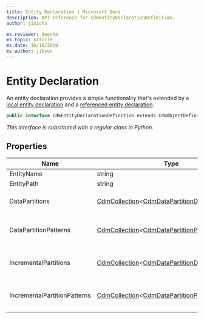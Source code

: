 ```yaml
---
title: Entity Declaration | Microsoft Docs
description: API reference for CdmEntityDeclarationDefinition.
author: jinichu

ms.reviewer: deonhe 
ms.topic: article
ms.date: 10/18/2019
ms.author: jibyun
---
```


# Entity Declaration

An entity declaration provides a simple functionality that's extended by a [local entity declaration](localentitydeclaration.md) and a [referenced entity declaration](referencedentitydeclaration.md).

```csharp
public interface CdmEntityDeclarationDefinition extends CdmObjectDefinition, CdmFileStatus
```
*This interface is substituted with a regular class in Python.*

## Properties
|Name|Type|Description|SDK|
|---|---|---|---|
|EntityName|string|The entity's name.|1.0|
|EntityPath|string|The entity's path.|1.0|
|DataPartitions|[CdmCollection](collection.md)\<[CdmDataPartitionDefinition](datapartition.md)>|The data partitions, implemented only by [LocalEntityDeclaration](localentitydeclaration.md).|1.0|
|DataPartitionPatterns|[CdmCollection](collection.md)\<[CdmDataPartitionPatternDefinition](datapartitionpattern.md)>|The data partition patterns, implemented only by [LocalEntityDeclaration](localentitydeclaration.md).|1.0|
|IncrementalPartitions|[CdmCollection](collection.md)\<[CdmDataPartitionDefinition](datapartition.md)>|The incremental partitions, implemented only by [LocalEntityDeclaration](localentitydeclaration.md).|1.6|
|IncrementalPartitionPatterns|[CdmCollection](collection.md)\<[CdmDataPartitionPatternDefinition](datapartitionpattern.md)>|The incremental partition patterns, implemented only by [LocalEntityDeclaration](localentitydeclaration.md).|1.6|

